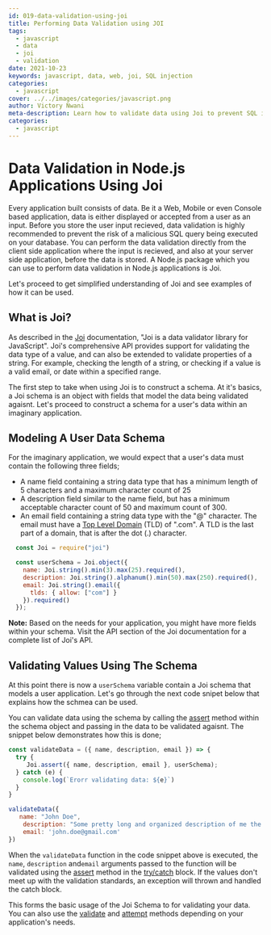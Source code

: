 ```yaml
---
id: 019-data-validation-using-joi
title: Performing Data Validation using JOI 
tags: 
  - javascript
  - data
  - joi
  - validation
date: 2021-10-23
keywords: javascript, data, web, joi, SQL injection
categories:
  - javascript
cover: ../../images/categories/javascript.png
author: Victory Nwani
meta-description: Learn how to validate data using Joi to prevent SQL injection attacks.
categories:
  - javascript
---
```


# Data Validation in Node.js Applications Using Joi
 
 Every application built consists of data. Be it a Web, Mobile or even Console based application, data is either displayed or accepted from a user as an input. Before you store the user input recieved, data validation is highly recommended to prevent the risk of a malicious SQL query being executed on your database. You can perform the data validation directly from the client side application where the input is recieved, and also at your server side application, before the data is stored. A Node.js package which you can use to perform data validation in Node.js applications is Joi. 

 Let's proceed to get simplified understanding of Joi and see examples of how it can be used. 

## What is Joi? 
  
  As described in the [Joi](https://joi.dev/) documentation, "Joi is a data validator library for JavaScript". Joi's comprehensive API provides support for validating the data type of a value, and can also be extended to validate properties of a string. For example, checking the length of a string, or checking if a value is a valid email, or date within a specified range.

  The first step to take when using Joi is to construct a schema. At it's basics, a Joi schema is an object with fields that model the data being validated agaisnt. Let's proceed to construct a schema for a user's data within an imaginary application. 

## Modeling A User Data Schema
 For the imaginary application, we would expect that a user's data must contain the following three fields;

 - A name field containing a string data type that has a minimum length of 5 characters and a maximum character count of 25 
 - A description field similar to the name field, but has a minimum acceptable character count of 50 and maximum count of 300. 
 - An email field containing a string data type with the "@" character. The email must have a [Top Level Domain](http://data.iana.org/TLD/tlds-alpha-by-domain.txt) (TLD) of ".com". A TLD is the last part of a domain, that is after the dot (.) character. 

```JavaScript
  const Joi = require("joi")

  const userSchema = Joi.object({
    name: Joi.string().min(3).max(25).required(),
    description: Joi.string().alphanum().min(50).max(250).required(),
    email: Joi.string().email({
      tlds: { allow: ["com"] }
    }).required()
  });
```

**Note:** Based on the needs for your application, you might have more fields within your schema. Visit the API section of the Joi documentation for a complete list of Joi's API.

## Validating Values Using The Schema 

At this point there is now a `userSchema` variable contain a Joi schema that models a user application. Let's go through the next code snipet below that explains how the schmea can be used.

You can validate data using the schema by calling the [assert](https://joi.dev/api/?v=17.4.2#assertvalue-schema-message-options) method within the schema object and passing in the data to be validated agaisnt. The snippet below demonstrates how this is done; 

```JavaScript
const validateData = ({ name, description, email }) => {
  try {
     Joi.assert({ name, description, email }, userSchema);
  } catch (e) {
    console.log(`Erorr validating data: ${e}`)
  }
}

validateData({
   name: "John Doe",
    description: "Some pretty long and organized description of me the author",
    email: 'john.doe@gmail.com'
})
```

When the `validateData` function in the code snippet above is executed, the `name`, `description` and`email` arguments passed to the function will be validated using the [assert](https://joi.dev/api/?v=17.4.2#anyvalidatevalue-options) method in the [try/catch](https://developer.mozilla.org/en-US/docs/Web/JavaScript/Reference/Statements/try...catch) block. If the values don't meet up with the validation standards, an exception will thrown and handled the catch block.


This forms the basic usage of the Joi Schema to for validating your data. You can also use the [validate](https://joi.dev/api/?v=17.4.2#anyvalidatevalue-options) and [attempt](https://joi.dev/api/?v=17.4.2#attemptvalue-schema-message-options) methods depending on your application's needs.